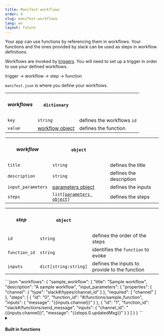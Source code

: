 ```yaml
---
title: Manifest workflows
order: 4
slug: manifest-workflows
lang: en
layout: future
---
```


<div class="section-content">

Your app can use functions by referencing them in workflows. Your functions and the ones provided by slack can be used as steps in workflow definitions.

Workflows are invoked by <a href="https://api.slack.com/future/triggers" target="_blank">triggers</a>. You will need to set up a trigger in order to use your defined workflows.

trigger → workflow → step → function

`manifest.json` is where you define your workflows.

<table id="workflows">
  <tr>
    <th>
      <h5>workflows</h5>
    </th>
    <th>
      <code>dictionary</code>
    </th>
    <th></th>
  </tr>
  <tr>
    <td>
      <code>key</code>
    </td>
    <td>
      <code>string</code>
    </td>
    <td>defines the workflows <code>id</code></td>
  </tr>
  <tr>
    <td>
      <code>value</code>
    </td>
    <td>
      <a href="#workflow">workflow object</a>
    </td>
    <td>defines the function</td>
  </tr>
</table>

<table id="workflow">
  <tr>
    <th>
      <h5>workflow</h5>
    </th>
    <th>
      <code>object</code>
    </th>
    <th></th>
  </tr>
  <tr>
    <td>
      <code>title</code>
    </td>
    <td>
      <code>string</code>
    </td>
    <td>defines the title</td>
  </tr>
  <tr>
    <td>
      <code>description</code>
    </td>
    <td>
      <code>string</code>
    </td>
    <td>defines the description</td>
  </tr>
  <tr>
    <td>
      <code>input_parameters</code>
    </td>
    <td>
      <a href="#parameters">parameters object</a>
    </td>
    <td>defines the inputs</td>
  </tr>
  <tr>
    <td>
      <code>steps</code>
    </td>
    <td>
      <code>list[<a href="#parameters">parameters object</a>]</code>
    </td>
    <td>defines the steps</td>
  </tr>
</table>

<table id="step">
  <tr>
    <th>
      <h5>step</h5>
    </th>
    <th>
      <code>object</code>
    </th>
    <th></th>
  </tr>
  <tr>
    <td>
      <code>id</code>
    </td>
    <td>
      <code>string</code>
    </td>
    <td>defines the order of the steps</td>
  </tr>
  <tr>
    <td>
      <code>function_id</code>
    </td>
    <td>
      <code>string</code>
    </td>
    <td>identifies the <code>function</code> to evoke</td>
  </tr>
  <tr>
    <td>
      <code>inputs</code>
    </td>
    <td>
      <code>dict[string:string]</code>
    </td>
    <td>defines the inputs to provide to the function</td>
  </tr>
</table>

</div>

<div>
```json
  "workflows": {
    "sample_workflow": {
      "title": "Sample workflow",
      "description": "A sample workflow",
      "input_parameters": {
        "properties": {
          "channel": {
            "type": "slack#/types/channel_id"
          }
        },
        "required": [
          "channel"
        ]
      },
      "steps": [
        {
          "id": "0",
          "function_id": "#/functions/sample_function",
          "inputs": {
            "message": "{{inputs.channel}}"
          }
        },
        {
          "id": "1",
          "function_id": "slack#/functions/send_message",
          "inputs": {
            "channel_id": "{{inputs.channel}}",
            "message": "{{steps.0.updatedMsg}}"
          }
        }
      ]
    }
  }
```
</div>

<details class="secondary-wrapper" >
  
<summary class="section-head" markdown="0">
  <h4 class="section-head">Built in functions</h4>
</summary>

<div class="secondary-content">
Slack provides built in functions that can be used by a workflow to accomplish simple tasks, add these functions to your workflow steps in order to use them.

- <a href="https://api.slack.com/future/functions#send-message" target="_blank">Send message</a>
- <a href="https://api.slack.com/future/functions#open-a-form" target="_blank">Open a form</a>
- <a href="https://api.slack.com/future/functions#create-channel" target="_blank">Create channel</a>

Refer to <a href="https://api.slack.com/future/functions" target="_blank">the built-in functions document</a> to learn about the available built-in functions.
</div>

```json
    "$comment": "A step to post the user name to a channel"
    "steps": [
      {
        "id": "0",
        "function_id": "slack#/functions/send_message",
        "inputs": {
          "channel_id": "{{inputs.channel}}",
          "message": "{{inputs.user_name}}"
        }
      }
    ]
```

</details>
